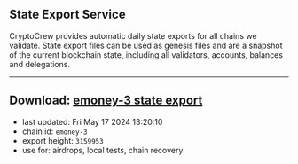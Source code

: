 ## State Export Service
CryptoCrew provides automatic daily state exports for all chains we validate. State export files can be used as genesis files and are a snapshot of the current blockchain state, including all validators, accounts, balances and delegations.

---
**Download: [emoney-3 state export](https://dl-eu2.ccvalidators.com/SERVICE/emoney/emoney-3_export_3159953.json)**
---

- last updated: Fri May 17 2024 13:20:10
- chain id: `emoney-3`
- export height: `3159953`
- use for: airdrops, local tests, chain recovery
